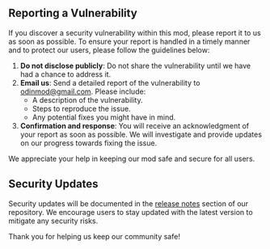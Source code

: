 ## Reporting a Vulnerability

If you discover a security vulnerability within this mod, please report it to us as soon as possible. To ensure your report is handled in a timely manner and to protect our users, please follow the guidelines below:

1. **Do not disclose publicly**: Do not share the vulnerability until we have had a chance to address it.
2. **Email us**: Send a detailed report of the vulnerability to [odinmod@gmail.com](). Please include:
    - A description of the vulnerability.
    - Steps to reproduce the issue.
    - Any potential fixes you might have in mind.
3. **Confirmation and response**: You will receive an acknowledgment of your report as soon as possible. We will investigate and provide updates on our progress towards fixing the issue.



We appreciate your help in keeping our mod safe and secure for all users.

## Security Updates

Security updates will be documented in the [release notes](https://github.com/odtheking/Odin/releases) section of our repository. We encourage users to stay updated with the latest version to mitigate any security risks.

Thank you for helping us keep our community safe!